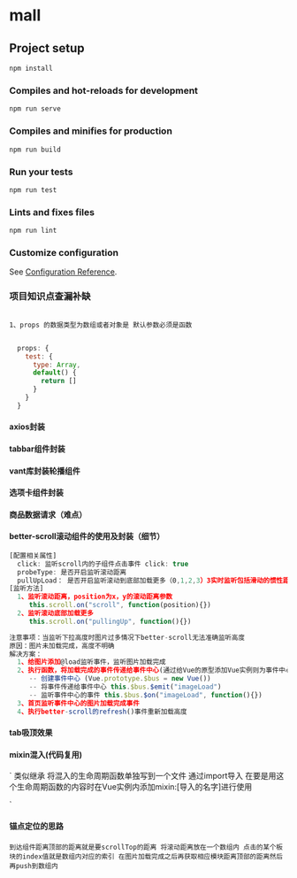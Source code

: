 # mall

## Project setup
```
npm install
```

### Compiles and hot-reloads for development
```
npm run serve
```

### Compiles and minifies for production
```
npm run build
```

### Run your tests
```
npm run test
```

### Lints and fixes files
```
npm run lint
```

### Customize configuration
See [Configuration Reference](https://cli.vuejs.org/config/).


### 项目知识点查漏补缺

```

1、props 的数据类型为数组或者对象是 默认参数必须是函数
```
```javascript

  props: {
    test: {
      type: Array,
      default() {
        return []
      }
    }
  }
```

#### axios封装

#### tabbar组件封装

#### vant库封装轮播组件

#### 选项卡组件封装

#### 商品数据请求（难点）

#### better-scroll滚动组件的使用及封装（细节）
```javascript
[配置相关属性]
  click: 监听scroll内的子组件点击事件 click: true
  probeType: 是否开启监听滚动距离
  pullUpLoad： 是否开启监听滚动到底部加载更多（0,1,2,3）3实时监听包括滑动的惯性距离 ，2手指在屏幕上的滑动的滚动距离不包括惯性距离
[监听方法]
  1、监听滚动距离，position为x，y的滚动距离参数
     this.scroll.on("scroll", function(position){})
  2、监听滚动底部加载更多
     this.scroll.on("pullingUp", function(){})
```
```javascript
注意事项：当监听下拉高度时图片过多情况下better-scroll无法准确监听高度
原因：图片未加载完成，高度不明确
解决方案：
  1、给图片添加@load监听事件，监听图片加载完成
  2、执行函数，将加载完成的事件传递给事件中心(通过给Vue的原型添加Vue实例则为事件中心)
     -- 创建事件中心 (Vue.prototype.$bus = new Vue())
     -- 将事件传递给事件中心 this.$bus.$emit("imageLoad")
     -- 监听事件中心的事件 this.$bus.$on("imageLoad", function(){})
  3、首页监听事件中心的图片加载完成事件
  4、执行better-scroll的refresh()事件重新加载高度
```

#### tab吸顶效果


#### mixin混入(代码复用)
`
类似继承 将混入的生命周期函数单独写到一个文件
通过import导入
在要是用这个生命周期函数的内容时在Vue实例内添加mixin:[导入的名字]进行使用

`

#### 锚点定位的思路
`
到达组件距离顶部的距离就是要scrollTop的距离
将滚动距离放在一个数组内
点击的某个板块的index值就是数组内对应的索引
在图片加载完成之后再获取相应模块距离顶部的距离然后再push到数组内
`